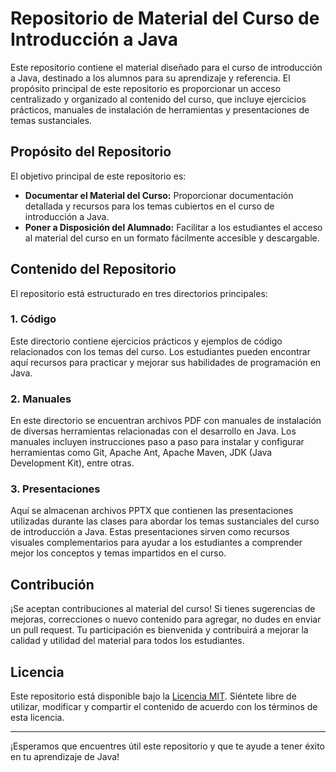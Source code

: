 # Repositorio de Material del Curso de Introducción a Java

Este repositorio contiene el material diseñado para el curso de introducción a Java, destinado a los alumnos para su aprendizaje y referencia. El propósito principal de este repositorio es proporcionar un acceso centralizado y organizado al contenido del curso, que incluye ejercicios prácticos, manuales de instalación de herramientas y presentaciones de temas sustanciales.

## Propósito del Repositorio

El objetivo principal de este repositorio es:

- **Documentar el Material del Curso:** Proporcionar documentación detallada y recursos para los temas cubiertos en el curso de introducción a Java.
- **Poner a Disposición del Alumnado:** Facilitar a los estudiantes el acceso al material del curso en un formato fácilmente accesible y descargable.

## Contenido del Repositorio

El repositorio está estructurado en tres directorios principales:

### 1. Código

Este directorio contiene ejercicios prácticos y ejemplos de código relacionados con los temas del curso. Los estudiantes pueden encontrar aquí recursos para practicar y mejorar sus habilidades de programación en Java.

### 2. Manuales

En este directorio se encuentran archivos PDF con manuales de instalación de diversas herramientas relacionadas con el desarrollo en Java. Los manuales incluyen instrucciones paso a paso para instalar y configurar herramientas como Git, Apache Ant, Apache Maven, JDK (Java Development Kit), entre otras.

### 3. Presentaciones

Aquí se almacenan archivos PPTX que contienen las presentaciones utilizadas durante las clases para abordar los temas sustanciales del curso de introducción a Java. Estas presentaciones sirven como recursos visuales complementarios para ayudar a los estudiantes a comprender mejor los conceptos y temas impartidos en el curso.

## Contribución

¡Se aceptan contribuciones al material del curso! Si tienes sugerencias de mejoras, correcciones o nuevo contenido para agregar, no dudes en enviar un pull request. Tu participación es bienvenida y contribuirá a mejorar la calidad y utilidad del material para todos los estudiantes.

## Licencia

Este repositorio está disponible bajo la [Licencia MIT](LICENSE). Siéntete libre de utilizar, modificar y compartir el contenido de acuerdo con los términos de esta licencia.

---

¡Esperamos que encuentres útil este repositorio y que te ayude a tener éxito en tu aprendizaje de Java!
